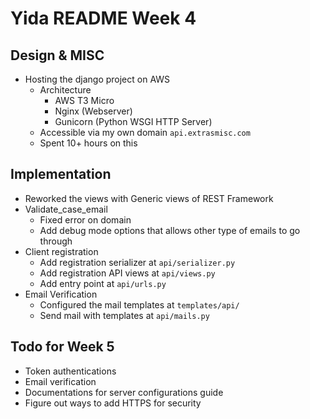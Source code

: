 # Yida README Week 4

## Design & MISC

- Hosting the django project on AWS
  - Architecture
    - AWS T3 Micro
    - Nginx (Webserver)
    - Gunicorn (Python WSGI HTTP Server)
  - Accessible via my own domain `api.extrasmisc.com`
  - Spent 10+ hours on this

## Implementation

- Reworked the views with Generic views of REST Framework
- Validate_case_email
  - Fixed error on domain
  - Add debug mode options that allows other type of emails to go through
- Client registration
  - Add registration serializer at `api/serializer.py`
  - Add registration API views at `api/views.py`
  - Add entry point at `api/urls.py`
- Email Verification
  - Configured the mail templates at `templates/api/`
  - Send mail with templates at `api/mails.py`

## Todo for Week 5

- Token authentications
- Email verification
- Documentations for server configurations guide
- Figure out ways to add HTTPS for security